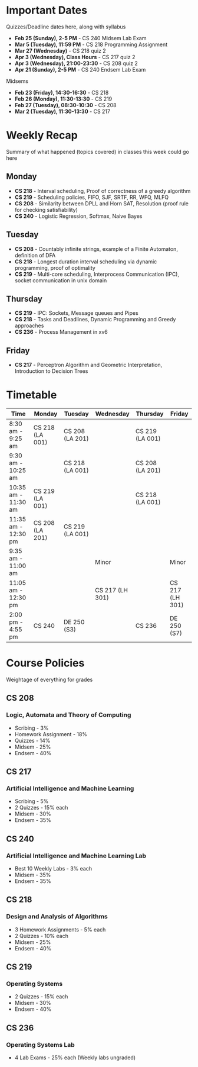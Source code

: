 # Important Dates

Quizzes/Deadline dates here, along with syllabus

- **Feb 25 (Sunday), 2-5 PM** - CS 240 Midsem Lab Exam
- **Mar 5 (Tuesday), 11:59 PM** - CS 218 Programming Assignment
- **Mar 27 (Wednesday)** - CS 218 quiz 2
- **Apr 3 (Wednesday), Class Hours** - CS 217 quiz 2
- **Apr 3 (Wednesday), 21:00-23:30** - CS 208 quiz 2
- **Apr 21 (Sunday), 2-5 PM** - CS 240 Endsem Lab Exam

Midsems

- **Feb 23 (Friday), 14:30-16:30** - CS 218
- **Feb 26 (Monday), 11:30-13:30** - CS 219
- **Feb 27 (Tuesday), 08:30-10:30** - CS 208
- **Mar 2 (Tuesday), 11:30-13:30** - CS 217

# Weekly Recap

Summary of what happened (topics covered) in classes this week could go here

## Monday

- **CS 218** - Interval scheduling, Proof of correctness of a greedy algorithm
- **CS 219** - Scheduling policies, FIFO, SJF, SRTF, RR, WFQ, MLFQ
- **CS 208** - Similarity between DPLL and Horn SAT, Resolution (proof rule for checking satisfiability)
- **CS 240** - Logistic Regression, Softmax, Naive Bayes

## Tuesday

- **CS 208** - Countably infinite strings, example of a Finite Automaton, definition of DFA
- **CS 218** - Longest duration interval scheduling via dynamic programming, proof of optimality
- **CS 219** - Multi-core scheduling, Interprocess Communication (IPC), socket communication in unix domain

## Thursday

- **CS 219** - IPC: Sockets, Message queues and Pipes
- **CS 218** - Tasks and Deadlines, Dynamic Programming and Greedy approaches
- **CS 236** - Process Management in xv6

## Friday

- **CS 217** - Perceptron Algorithm and Geometric Interpretation, Introduction to Decision Trees

# Timetable

| Time                | Monday          | Tuesday         | Wednesday       | Thursday        | Friday         |
|---------------------|-----------------|-----------------|-----------------|-----------------|----------------|
| 8:30 am - 9:25 am   | CS 218 (LA 001) | CS 208 (LA 201) |                 | CS 219 (LA 001) |                |
| 9:30 am - 10:25 am  |                 | CS 218 (LA 001) |                 | CS 208 (LA 201) |                |
| 10:35 am - 11:30 am | CS 219 (LA 001) |                 |                 | CS 218 (LA 001) |                |
| 11:35 am - 12:30 pm | CS 208 (LA 201) | CS 219 (LA 001) |                 |                 |                |
| 9:35 am - 11:00 am  |                 |                 | Minor           |                 | Minor          |
| 11:05 am - 12:30 pm |                 |                 | CS 217 (LH 301) |                 | CS 217 (LH 301)|
| 2:00 pm - 4:55 pm   | CS 240          | DE 250 (S3)     |                 | CS 236          | DE 250 (S7)    |

# Course Policies

Weightage of everything for grades

## CS 208

### Logic, Automata and Theory of Computing

- Scribing - 3%
- Homework Assignment - 18%
- Quizzes - 14%
- Midsem - 25%
- Endsem - 40%

## CS 217

### Artificial Intelligence and Machine Learning

- Scribing - 5%
- 2 Quizzes - 15% each
- Midsem - 30%
- Endsem - 35%

## CS 240

### Artificial Intelligence and Machine Learning Lab

- Best 10 Weekly Labs - 3% each
- Midsem - 35%
- Endsem - 35%

## CS 218

### Design and Analysis of Algorithms

- 3 Homework Assignments - 5% each
- 2 Quizzes - 10% each
- Midsem - 25%
- Endsem - 40%

## CS 219

### Operating Systems

- 2 Quizzes - 15% each
- Midsem - 30%
- Endsem - 40%

## CS 236

### Operating Systems Lab

- 4 Lab Exams - 25% each (Weekly labs ungraded)
